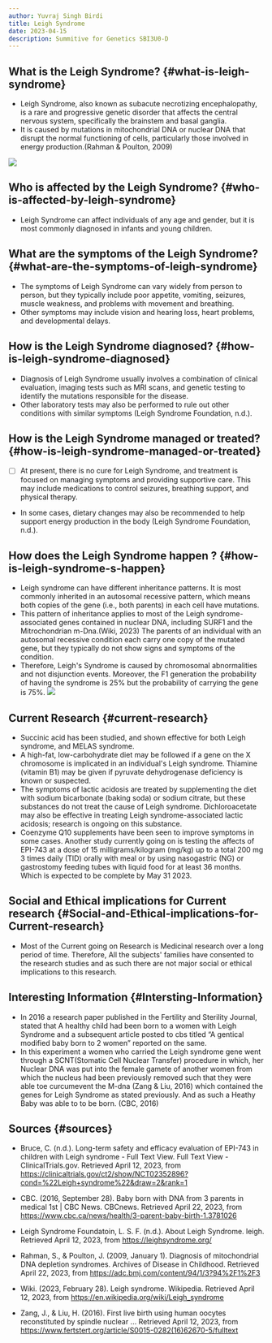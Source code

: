 ```yaml
---
author: Yuvraj Singh Birdi
title: Leigh Syndrome 
date: 2023-04-15
description: Summitive for Genetics SBI3U0-D 
---
```

## What is the Leigh Syndrome? {#what-is-leigh-syndrome}

* Leigh Syndrome, also known as subacute necrotizing encephalopathy, is a rare and progressive genetic disorder that affects the central nervous system, specifically the brainstem and basal ganglia. 
* It is caused by mutations in mitochondrial DNA or nuclear DNA that disrupt the normal functioning of cells, particularly those involved in energy production.(Rahman & Poulton, 2009)

![](https://i.imgur.com/6Q8IhVn.jpeg)

## Who is affected by the Leigh Syndrome? {#who-is-affected-by-leigh-syndrome}

* Leigh Syndrome can affect individuals of any age and gender, but it is most commonly diagnosed in infants and young children.


## What are the symptoms of the Leigh Syndrome? {#what-are-the-symptoms-of-leigh-syndrome}

* The symptoms of Leigh Syndrome can vary widely from person to person, but they typically include poor appetite, vomiting, seizures, muscle weakness, and problems with movement and breathing. 
* Other symptoms may include vision and hearing loss, heart problems, and developmental delays.


## How is the Leigh Syndrome diagnosed? {#how-is-leigh-syndrome-diagnosed}

* Diagnosis of Leigh Syndrome usually involves a combination of clinical evaluation, imaging tests such as MRI scans, and genetic testing to identify the mutations responsible for the disease. 
* Other laboratory tests may also be performed to rule out other conditions with similar symptoms (Leigh Syndrome Foundation, n.d.).


## How is the Leigh Syndrome managed or treated? {#how-is-leigh-syndrome-managed-or-treated}

* [ ] At present, there is no cure for Leigh Syndrome, and treatment is focused on managing symptoms and providing supportive care. This may include medications to control seizures, breathing support, and physical therapy. 
* In some cases, dietary changes may also be recommended to help support energy production in the body (Leigh Syndrome Foundation, n.d.).


## How does the Leigh Syndrome happen ? {#how-is-leigh-syndrome-s-happen}

* Leigh syndrome can have different inheritance patterns. It is most commonly inherited in an autosomal recessive pattern, which means both copies of the gene (i.e., both parents) in each cell have mutations. 
* This pattern of inheritance applies to most of the Leigh syndrome-associated genes contained in nuclear DNA, including SURF1 and the Mitrochondrian m-Dna.(Wiki, 2023) The parents of an individual with an autosomal recessive condition each carry one copy of the mutated gene, but they typically do not show signs and symptoms of the condition.
* Therefore, Leigh's Syndrome is caused by chromosomal abnormalities and not disjunction events. Moreover, the F1 generation the probability of having the syndrome is 25% but the probability of carrying the gene is 75%.
![](https://upload.wikimedia.org/wikipedia/commons/thumb/f/f1/Autosomal_recessive_-_en.svg/800px-Autosomal_recessive_-_en.svg.png)

## Current Research {#current-research}
* Succinic acid has been studied, and shown effective for both Leigh syndrome, and MELAS syndrome. 
* A high-fat, low-carbohydrate diet may be followed if a gene on the X chromosome is implicated in an individual's Leigh syndrome. Thiamine (vitamin B1) may be given if pyruvate dehydrogenase deficiency is known or suspected.
* The symptoms of lactic acidosis are treated by supplementing the diet with sodium bicarbonate (baking soda) or sodium citrate, but these substances do not treat the cause of Leigh syndrome. Dichloroacetate may also be effective in treating Leigh syndrome-associated lactic acidosis; research is ongoing on this substance.
* Coenzyme Q10 supplements have been seen to improve symptoms in some cases. Another study currently going on is testing the affects of EPI-743 at a dose of 15 milligrams/kilogram (mg/kg) up to a total 200 mg 3 times daily (TID) orally with meal or by using nasogastric (NG) or gastrostomy feeding tubes with liquid food for at least 36 months. Which is expected to be complete by May 31 2023.
## Social and Ethical implications for Current research {#Social-and-Ethical-implications-for-Current-research}
* Most of the Current going on Research is Medicinal research over a long period of time. Therefore, All the subjects' families have consented to the research studies and as such there are not major social or ethical implications to this research.
## Interesting Information {#Intersting-Information}
* In 2016 a research paper published in the Fertility and Sterility Journal, stated that A healthy child had been born to a women with Leigh Syndrome and a subsequent article posted to cbs titled “A gentical modified baby born to 2 women” reported on the same. 
* In this experiment a women who carried the Leigh syndrome gene went through a SCNT(Stomatic Cell Nuclear Transfer) procedure in which, her Nuclear DNA was put into the female gamete of another women from which the nucleus had been previously removed such that they were able toe curcumevent the M-dna (Zang & Liu, 2016) which contained the genes for Leigh Syndrome as stated previously. And as such a Heathy Baby was able to to be born. (CBC, 2016)

## Sources {#sources}
* Bruce, C. (n.d.). Long-term safety and efficacy evaluation of EPI-743 in children with Leigh syndrome - Full Text View. Full Text View - ClinicalTrials.gov. Retrieved April 12, 2023, from <https://clinicaltrials.gov/ct2/show/NCT02352896?cond=%22Leigh+syndrome%22&draw=2&rank=1>

* CBC. (2016, September 28). Baby born with DNA from 3 parents in medical 1st | CBC News. CBCnews. Retrieved April 22, 2023, from <https://www.cbc.ca/news/health/3-parent-baby-birth-1.3781026>

* Leigh Syndrome Foundatoin, L. S. F. (n.d.). About Leigh Syndrome. leigh. Retrieved April 12, 2023, from <https://leighsyndrome.org/> 

* Rahman, S., &amp; Poulton, J. (2009, January 1). Diagnosis of mitochondrial DNA depletion syndromes. Archives of Disease in Childhood. Retrieved April 22, 2023, from <https://adc.bmj.com/content/94/1/3?94%2F1%2F3>

* Wiki. (2023, February 28). Leigh syndrome. Wikipedia. Retrieved April 12, 2023, from <https://en.wikipedia.org/wiki/Leigh_syndrome>

* Zang, J., &amp; Liu, H. (2016). First live birth using human oocytes reconstituted by spindle nuclear ... Retrieved April 12, 2023, from <https://www.fertstert.org/article/S0015-0282(16)62670-5/fulltext>
